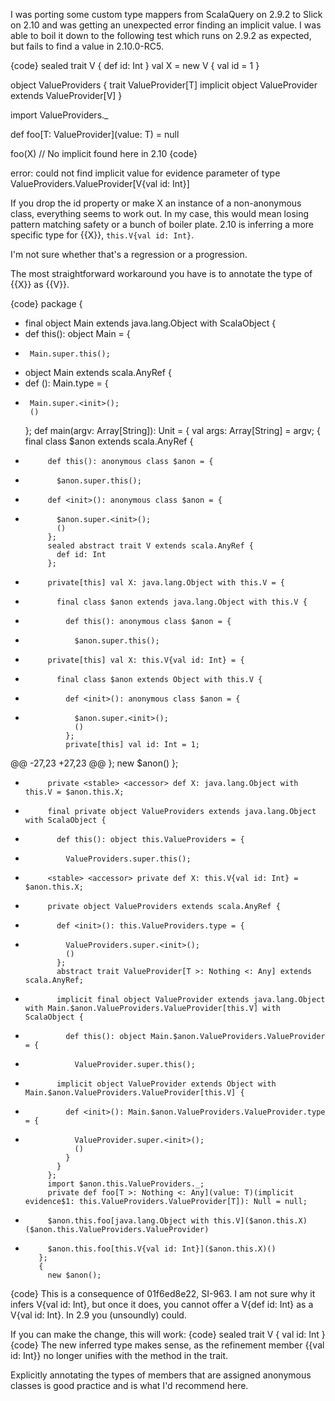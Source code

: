 I was porting some custom type mappers from ScalaQuery on 2.9.2 to Slick on 2.10 and was getting an unexpected error finding an implicit value. I was able to boil it down to the following test which runs on 2.9.2 as expected, but fails to find a value in 2.10.0-RC5. 

{code}
sealed trait V { def id: Int }
val X = new V { val id = 1 }

object ValueProviders {
  trait ValueProvider[T]
  implicit object ValueProvider extends ValueProvider[V]
}

import ValueProviders._

def foo[T: ValueProvider](value: T) = null

foo(X) // No implicit found here in 2.10
{code}

error: could not find implicit value for evidence parameter of type ValueProviders.ValueProvider[V{val id: Int}]

If you drop the id property or make X an instance of a non-anonymous class, everything seems to work out. In my case, this would mean losing pattern matching safety or a bunch of boiler plate. 
2.10 is inferring a more specific type for {{X}}, `this.V{val id: Int}`.

I'm not sure whether that's a regression or a progression.

The most straightforward workaround you have is to annotate the type of {{X}} as {{V}}.

{code}
 package <empty> {
-  final object Main extends java.lang.Object with ScalaObject {
-    def this(): object Main = {
-      Main.super.this();
+  object Main extends scala.AnyRef {
+    def <init>(): Main.type = {
+      Main.super.<init>();
       ()
     };
     def main(argv: Array[String]): Unit = {
       val args: Array[String] = argv;
       {
         final class $anon extends scala.AnyRef {
-          def this(): anonymous class $anon = {
-            $anon.super.this();
+          def <init>(): anonymous class $anon = {
+            $anon.super.<init>();
             ()
           };
           sealed abstract trait V extends scala.AnyRef {
             def id: Int
           };
-          private[this] val X: java.lang.Object with this.V = {
-            final class $anon extends java.lang.Object with this.V {
-              def this(): anonymous class $anon = {
-                $anon.super.this();
+          private[this] val X: this.V{val id: Int} = {
+            final class $anon extends Object with this.V {
+              def <init>(): anonymous class $anon = {
+                $anon.super.<init>();
                 ()
               };
               private[this] val id: Int = 1;
@@ -27,23 +27,23 @@
             };
             new $anon()
           };
-          private <stable> <accessor> def X: java.lang.Object with this.V = $anon.this.X;
-          final private object ValueProviders extends java.lang.Object with ScalaObject {
-            def this(): object this.ValueProviders = {
-              ValueProviders.super.this();
+          <stable> <accessor> private def X: this.V{val id: Int} = $anon.this.X;
+          private object ValueProviders extends scala.AnyRef {
+            def <init>(): this.ValueProviders.type = {
+              ValueProviders.super.<init>();
               ()
             };
             abstract trait ValueProvider[T >: Nothing <: Any] extends scala.AnyRef;
-            implicit final object ValueProvider extends java.lang.Object with Main.$anon.ValueProviders.ValueProvider[this.V] with ScalaObject {
-              def this(): object Main.$anon.ValueProviders.ValueProvider = {
-                ValueProvider.super.this();
+            implicit object ValueProvider extends Object with Main.$anon.ValueProviders.ValueProvider[this.V] {
+              def <init>(): Main.$anon.ValueProviders.ValueProvider.type = {
+                ValueProvider.super.<init>();
                 ()
               }
             }
           };
           import $anon.this.ValueProviders._;
           private def foo[T >: Nothing <: Any](value: T)(implicit evidence$1: this.ValueProviders.ValueProvider[T]): Null = null;
-          $anon.this.foo[java.lang.Object with this.V]($anon.this.X)($anon.this.ValueProviders.ValueProvider)
+          $anon.this.foo[this.V{val id: Int}]($anon.this.X)()
         };
         {
           new $anon();
{code}
This is a consequence of 01f6ed8e22, SI-963. I am not sure why it infers V{val id: Int}, but once it does, you cannot offer a V{def id: Int} as a V{val id: Int}. In 2.9 you (unsoundly) could.

If you can make the change, this will work:
{code}
sealed trait V { val id: Int }
{code}
The new inferred type makes sense, as the refinement member {{val id: Int}} no longer unifies with the method in the trait.

Explicitly annotating the types of members that are assigned anonymous classes is good practice and is what I'd recommend here.
